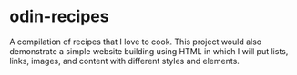 # odin-recipes
A compilation of recipes that I love to cook. This project would also demonstrate a simple website building using HTML in which I will put lists, links, images, and content with different styles and elements.